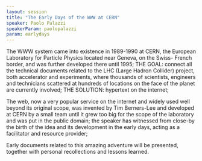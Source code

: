 ```yaml
---
layout: session
title: "The Early Days of the WWW at CERN"
speaker: Paolo Palazzi
speakerParam: paolopalazzi
param: earlydays
---
```


The WWW system came into existence in 1989-1990 at CERN, the European
Laboratory for Particle Physics located near Geneva, on the Swiss-
French border, and was further developed there until 1995; THE GOAL:
connect all the technical documents related to the LHC (Large Hadron
Collider) project, both accelerator and experiments, where thousands
of scientists, engineers and technicians scattered at hundreds of
locations on the face of the planet are currently involved; THE
SOLUTION: hypertext on the internet;

The web, now a very popular service on the internet and widely used
well beyond its original scope, was invented by Tim Berners-Lee and
developed at CERN by a small team until it grew too big for the scope
of the laboratory and was put in the public domain; the speaker has
witnessed from close-by the birth of the idea and its development in
the early days, acting as a facilitator and resource provider;

Early documents related to this amazing adventure will be presented,
together with personal recollections and lessons learned.
